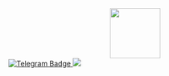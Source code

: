 <div id="header" align="center">
  <img src="https://media.giphy.com/media/26gsspfbt1HfVQ9va/giphy.gif?cid=82a1493btc0jgj1z0667pb2luf0wqieqadtjkaj80inhejhf&ep=v1_gifs_trending&rid=giphy.gif&ct=g" width="100" />
</div>
<div id="badges">
 <a href="https://t.me/tessiz" >
   <img src="https://img.shields.io/badge/Telegram-blue?logo=telegram" alt="Telegram Badge">
 </a>
  <a href="https://www.linkedin.com/in/%D0%B4%D0%B0%D0%BD%D0%B8%D0%BB%D0%B0-%D0%BA%D0%B0%D0%BB%D0%B8%D0%BD%D0%B8%D1%87%D0%B5%D0%B2-8244b9256/">
    <img src="https://img.shields.io/badge/LinkedIn-blue?logo=linkedin&logoColor=white" />
  </a>
</div>
